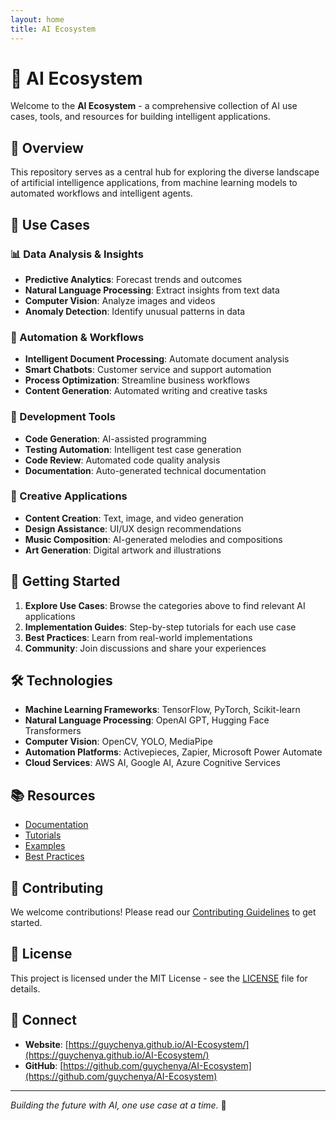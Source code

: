 ```yaml
---
layout: home
title: AI Ecosystem
---
```


# 🤖 AI Ecosystem

Welcome to the **AI Ecosystem** - a comprehensive collection of AI use cases, tools, and resources for building intelligent applications.

## 🌟 Overview

This repository serves as a central hub for exploring the diverse landscape of artificial intelligence applications, from machine learning models to automated workflows and intelligent agents.

## 🎯 Use Cases

### 📊 Data Analysis & Insights
- **Predictive Analytics**: Forecast trends and outcomes
- **Natural Language Processing**: Extract insights from text data
- **Computer Vision**: Analyze images and videos
- **Anomaly Detection**: Identify unusual patterns in data

### 🤖 Automation & Workflows
- **Intelligent Document Processing**: Automate document analysis
- **Smart Chatbots**: Customer service and support automation
- **Process Optimization**: Streamline business workflows
- **Content Generation**: Automated writing and creative tasks

### 🔧 Development Tools
- **Code Generation**: AI-assisted programming
- **Testing Automation**: Intelligent test case generation
- **Code Review**: Automated code quality analysis
- **Documentation**: Auto-generated technical documentation

### 🎨 Creative Applications
- **Content Creation**: Text, image, and video generation
- **Design Assistance**: UI/UX design recommendations
- **Music Composition**: AI-generated melodies and compositions
- **Art Generation**: Digital artwork and illustrations

## 🚀 Getting Started

1. **Explore Use Cases**: Browse the categories above to find relevant AI applications
2. **Implementation Guides**: Step-by-step tutorials for each use case
3. **Best Practices**: Learn from real-world implementations
4. **Community**: Join discussions and share your experiences

## 🛠️ Technologies

- **Machine Learning Frameworks**: TensorFlow, PyTorch, Scikit-learn
- **Natural Language Processing**: OpenAI GPT, Hugging Face Transformers
- **Computer Vision**: OpenCV, YOLO, MediaPipe
- **Automation Platforms**: Activepieces, Zapier, Microsoft Power Automate
- **Cloud Services**: AWS AI, Google AI, Azure Cognitive Services

## 📚 Resources

- [Documentation](docs/)
- [Tutorials](tutorials/)
- [Examples](examples/)
- [Best Practices](best-practices/)

## 🤝 Contributing

We welcome contributions! Please read our [Contributing Guidelines](CONTRIBUTING.md) to get started.

## 📄 License

This project is licensed under the MIT License - see the [LICENSE](LICENSE) file for details.

## 🔗 Connect

- **Website**: [https://guychenya.github.io/AI-Ecosystem/](https://guychenya.github.io/AI-Ecosystem/)
- **GitHub**: [https://github.com/guychenya/AI-Ecosystem](https://github.com/guychenya/AI-Ecosystem)

---

*Building the future with AI, one use case at a time.* 🚀
